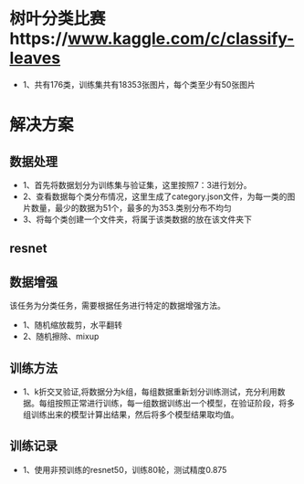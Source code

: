 # 树叶分类比赛https://www.kaggle.com/c/classify-leaves
- 1、共有176类，训练集共有18353张图片，每个类至少有50张图片

# 解决方案
## 数据处理
- 1、首先将数据划分为训练集与验证集，这里按照7：3进行划分。
- 2、查看数据每个类分布情况，这里生成了category.json文件，为每一类的图片数量，最少的数据为51个，最多的为353.类别分布不均匀
- 3、将每个类创建一个文件夹，将属于该类数据的放在该文件夹下


## resnet

## 数据增强
该任务为分类任务，需要根据任务进行特定的数据增强方法。
- 1、随机缩放裁剪，水平翻转
- 2、随机擦除、mixup


## 训练方法
- 1、k折交叉验证,将数据分为k组，每组数据重新划分训练测试，充分利用数据。每组按照正常进行训练，每一组数据训练出一个模型，在验证阶段，将多组训练出来的模型计算出结果，然后将多个模型结果取均值。


## 训练记录
- 1、使用非预训练的resnet50，训练80轮，测试精度0.875
